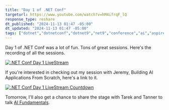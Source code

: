 ```yaml
---
title: "Day 1 of .NET Conf"
targeturl: https://www.youtube.com/watch?v=hM4ifrqF_lQ
response_type: reshare
dt_published: "2024-11-13 01:47 -05:00"
dt_updated: "2024-11-13 01:47 -05:00"
tags: ["dotnet","dotnetconf","dotnet9","net9","conference","ai","aspire","microsoft"]
---
```


Day 1 of .NET Conf was a lot of fun. Tons of great sessions. Here's the recording of all the sessions. 

[![.NET Conf Day 1 LiveStream](http://img.youtube.com/vi/hM4ifrqF_lQ/0.jpg)](https://www.youtube.com/watch?v=hM4ifrqF_lQ ".NET Conf Day 1 LiveStream")

If you're interested in checking out my session with Jeremy, Building AI Applications From Scratch, here's a link to it. 

[![.NET Conf Day 1 LiveStream Countdown](http://img.youtube.com/vi/hM4ifrqF_lQ/1.jpg)](https://www.youtube.com/live/hM4ifrqF_lQt=23407 ".NET Conf Day 1 LiveStream Countdown")

Tomorrow, I'll also get a chance to share the stage with Tarek and Tanner to talk [AI Fundamentals](https://www.dotnetconf.net/agenda#:~:text=Building%20the%20Foundation:%20AI%20Fundamentals%20in%20.NET). 